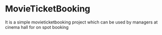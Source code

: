 # MovieTicketBooking
It is a simple movieticketbooking project which can be used by managers at cinema hall for on spot booking
